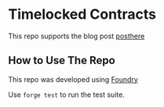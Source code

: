 # Timelocked Contracts
This repo supports the blog post [posthere](https://blog.chain.link)

## How to Use The Repo

This repo was developed using [Foundry](https://github.com/foundry-rs/foundry)

Use `forge test` to run the test suite. 